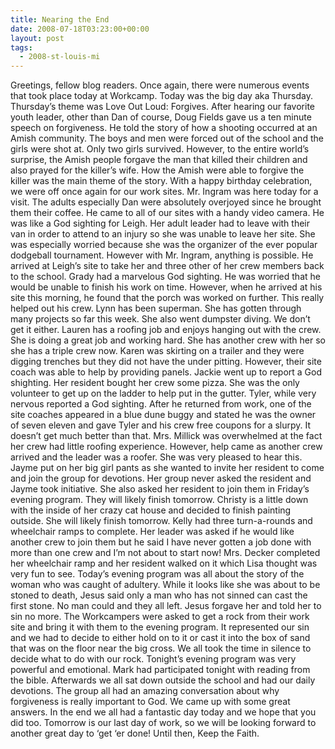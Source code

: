 ```yaml
---
title: Nearing the End
date: 2008-07-18T03:23:00+00:00
layout: post
tags:
  - 2008-st-louis-mi
---
```

Greetings, fellow blog readers. Once again, there were numerous events that took place today at Workcamp. Today was the big day aka Thursday. Thursday&#8217;s theme was Love Out Loud: Forgives. After hearing our favorite youth leader, other than Dan of course, Doug Fields gave us a ten minute speech on forgiveness. He told the story of how a shooting occurred at an Amish community. The boys and men were forced out of the school and the girls were shot at. Only two girls survived. However, to the entire world&#8217;s surprise, the Amish people forgave the man that killed their children and also prayed for the killer&#8217;s wife. How the Amish were able to forgive the killer was the main theme of the story. With a happy birthday celebration, we were off once again for our work sites. Mr. Ingram was here today for a visit. The adults especially Dan were absolutely overjoyed since he brought them their coffee. He came to all of our sites with a handy video camera. He was like a God sighting for Leigh. Her adult leader had to leave with their van in order to attend to an injury so she was unable to leave her site. She was especially worried because she was the organizer of the ever popular dodgeball tournament. However with Mr. Ingram, anything is possible. He arrived at Leigh&#8217;s site to take her and three other of her crew members back to the school. Grady had a marvelous God sighting. He was worried that he would be unable to finish his work on time. However, when he arrived at his site this morning, he found that the porch was worked on further. This really helped out his crew. Lynn has been superman. She has gotten through many projects so far this week. She also went dumpster diving. We don&#8217;t get it either. Lauren has a roofing job and enjoys hanging out with the crew. She is doing a great job and working hard. She has another crew with her so she has a triple crew now. Karen was skirting on a trailer and they were digging trenches but they did not have the under pitting. However, their site coach was able to help by providing panels. Jackie went up to report a God shighting. Her resident bought her crew some pizza. She was the only volunteer to get up on the ladder to help put in the gutter. Tyler, while very nervous reported a God sighting. After he returned from work, one of the site coaches appeared in a blue dune buggy and stated he was the owner of seven eleven and gave Tyler and his crew free coupons for a slurpy. It doesn&#8217;t get much better than that. Mrs. Millick was overwhelmed at the fact her crew had little roofing experience. However, help came as another crew arrived and the leader was a roofer. She was very pleased to hear this. Jayme put on her big girl pants as she wanted to invite her resident to come and join the group for devotions. Her group never asked the resident and Jayme took initiative. She also asked her resident to join them in Friday&#8217;s evening program. They will likely finish tomorrow. Christy is a little down with the inside of her crazy cat house and decided to finish painting outside. She will likely finish tomorrow. Kelly had three turn-a-rounds and wheelchair ramps to complete. Her leader was asked if he would like another crew to join them but he said I have never gotten a job done with more than one crew and I&#8217;m not about to start now! Mrs. Decker completed her wheelchair ramp and her resident walked on it which Lisa thought was very fun to see. Today&#8217;s evening program was all about the story of the woman who was caught of adultery. While it looks like she was about to be stoned to death, Jesus said only a man who has not sinned can cast the first stone. No man could and they all left. Jesus forgave her and told her to sin no more. The Workcampers were asked to get a rock from their work site and bring it with them to the evening program. It represented our sin and we had to decide to either hold on to it or cast it into the box of sand that was on the floor near the big cross. We all took the time in silence to decide what to do with our rock. Tonight&#8217;s evening program was very powerful and emotional. Mark had participated tonight with reading from the bible. Afterwards we all sat down outside the school and had our daily devotions. The group all had an amazing conversation about why forgiveness is really important to God. We came up with some great answers. In the end we all had a fantastic day today and we hope that you did too. Tomorrow is our last day of work, so we will be looking forward to another great day to &#8216;get &#8216;er done! Until then, Keep the Faith.